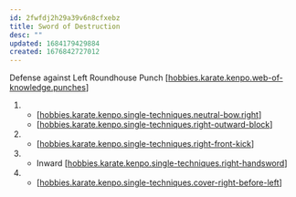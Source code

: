 ```yaml
---
id: 2fwfdj2h29a39v6n8cfxebz
title: Sword of Destruction
desc: ""
updated: 1684179429884
created: 1676842727012
---
```


Defense against Left Roundhouse Punch
[[hobbies.karate.kenpo.web-of-knowledge.punches]]

1.  - [[hobbies.karate.kenpo.single-techniques.neutral-bow.right]]
    - [[hobbies.karate.kenpo.single-techniques.right-outward-block]]
2.  - [[hobbies.karate.kenpo.single-techniques.right-front-kick]]
3.  - Inward [[hobbies.karate.kenpo.single-techniques.right-handsword]]
4.  - [[hobbies.karate.kenpo.single-techniques.cover-right-before-left]]


[//begin]: # "Autogenerated link references for markdown compatibility"
[hobbies.karate.kenpo.web-of-knowledge.punches]: hobbies.karate.kenpo.web-of-knowledge.punches "Punches"
[hobbies.karate.kenpo.single-techniques.neutral-bow.right]: hobbies.karate.kenpo.single-techniques.neutral-bow.right "Right Neutral Bow"
[hobbies.karate.kenpo.single-techniques.right-outward-block]: hobbies.karate.kenpo.single-techniques.right-outward-block "Right Outward Block"
[hobbies.karate.kenpo.single-techniques.right-front-kick]: hobbies.karate.kenpo.single-techniques.right-front-kick "Right Front Kick"
[hobbies.karate.kenpo.single-techniques.right-handsword]: hobbies.karate.kenpo.single-techniques.right-handsword "Right Handsword"
[hobbies.karate.kenpo.single-techniques.cover-right-before-left]: hobbies.karate.kenpo.single-techniques.cover-right-before-left "Cover Right before Left"
[//end]: # "Autogenerated link references"